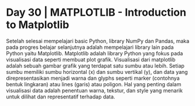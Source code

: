 # Day 30 | MATPLOTLIB - Introduction to Matplotlib
Setelah selesai mempelajari basic Python, library NumPy dan Pandas, maka pada progres belajar selanjutnya adalah mempelajari library lain pada Python yaitu Matplotlib. Matplotlib adalah library Python yang fokus pada visualisasi data seperti membuat plot grafik. Visualisasi dari matplotlib adalah sebuah gambar grafik yang terdapat satu sumbu atau lebih. Setiap sumbu memiliki sumbu horizontal (x) dan sumbu vertikal (y), dan data yang direpresentasikan menjadi warna dan glyphs seperti marker (contohnya bentuk lingkaran) atau lines (garis) atau poligon. Hal yang penting dalam visualisasi data adalah penentuan warna, tekstur, dan style yang menarik untuk dilihat dan representatif terhadap data.